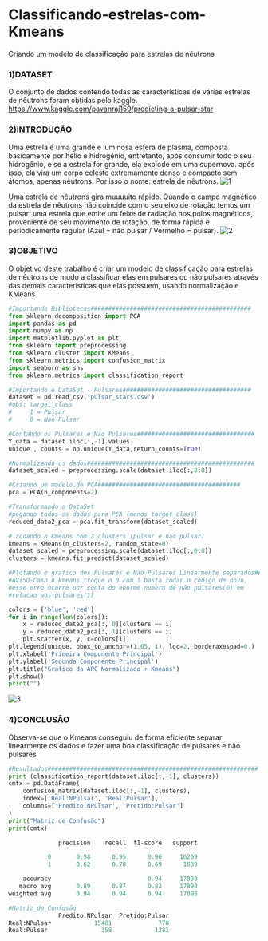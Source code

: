 # Classificando-estrelas-com-Kmeans
Criando um modelo de classificação para estrelas de nêutrons



### 1)DATASET
O conjunto de dados contendo todas as características de várias estrelas de nêutrons foram
obtidas pelo kaggle.
https://www.kaggle.com/pavanraj159/predicting-a-pulsar-star


### 2)INTRODUÇÃO
Uma estrela é uma grande e luminosa esfera de plasma, composta basicamente por hélio e hidrogênio,
entretanto, após consumir todo o seu hidrogênio, e se a estrela for grande, ela explode em uma supernova. 
após isso, ela vira um corpo celeste extremamente denso e compacto sem átomos, apenas nêutrons. Por isso o nome: estrela de nêutrons.
![1](https://user-images.githubusercontent.com/50224653/86123767-6d5c5700-bab0-11ea-954e-75f224f65bd7.PNG)

Uma estrela de nêutrons gira muuuuito rápido. 
Quando o campo magnético da estrela de nêutrons não coincide com o seu eixo de rotação temos um pulsar: 
uma estrela que emite um feixe de radiação nos polos magnéticos, proveniente de seu movimento de rotação, de forma rápida e periodicamente regular
(Azul = não pulsar / Vermelho = pulsar).
![2](https://user-images.githubusercontent.com/50224653/86123761-6a616680-bab0-11ea-9212-a67662e1434f.png)

### 3)OBJETIVO
O objetivo deste trabalho é criar um modelo de classificação para estrelas de nêutrons de modo a classificar elas em pulsares ou não pulsares através das demais características que elas possuem, usando normalização e KMeans

```Python
#Importando Bibliotecas#############################################
from sklearn.decomposition import PCA
import pandas as pd
import numpy as np
import matplotlib.pyplot as plt
from sklearn import preprocessing
from sklearn.cluster import KMeans
from sklearn.metrics import confusion_matrix
import seaborn as sns
from sklearn.metrics import classification_report

#Importando o DataSet - Pulsares####################################
dataset = pd.read_csv('pulsar_stars.csv')
#obs: target_class 
#     1 = Pulsar
#     0 = Nao Pulsar

#Contando os Pulsares e Nao Pulsares#################################
Y_data = dataset.iloc[:,-1].values
unique , counts = np.unique(Y_data,return_counts=True)

#Normalizando os dados###############################################
dataset_scaled = preprocessing.scale(dataset.iloc[:,0:8])

#Criando um modelo de PCA########################################
pca = PCA(n_components=2)

#Transformando o DataSet 
#pegando todos os dados para PCA (menos target_class)
reduced_data2_pca = pca.fit_transform(dataset_scaled)

# rodando o Kmeans com 2 clusters (pulsar e nao pulsar)
kmeans = KMeans(n_clusters=2, random_state=0)
dataset_scaled = preprocessing.scale(dataset.iloc[:,0:8])
clusters = kmeans.fit_predict(dataset_scaled)

#Plotando o grafico dos Pulsares e Nao Pulsares Linearmente separados##
#AVISO-Caso o kmeans troque o 0 com 1 basta rodar o codigo de novo, 
#esse erro ocorre por conta do enorme numero de não pulsares(0) em 
#relacao aos pulsares(1)

colors = ['blue', 'red']
for i in range(len(colors)):
    x = reduced_data2_pca[:, 0][clusters == i]
    y = reduced_data2_pca[:, 1][clusters == i]
    plt.scatter(x, y, c=colors[i])
plt.legend(unique, bbox_to_anchor=(1.05, 1), loc=2, borderaxespad=0.)
plt.xlabel('Primeira Componente Principal')
plt.ylabel('Segunda Componente Principal')
plt.title("Grafico da APC Normalizado + Kmeans")
plt.show()
print("")
```
![3](https://user-images.githubusercontent.com/50224653/86123766-6cc3c080-bab0-11ea-9d2a-911b4dcaaeba.png)

### 4)CONCLUSÃO
Observa-se que o Kmeans conseguiu de forma eficiente separar linearmente os dados e fazer uma boa classificação de pulsares e não pulsares

```Python
#Resultados###########################################################
print (classification_report(dataset.iloc[:,-1], clusters))
cmtx = pd.DataFrame(
    confusion_matrix(dataset.iloc[:,-1], clusters), 
    index=['Real:NPulsar', 'Real:Pulsar'], 
    columns=['Predito:NPulsar', 'Pretido:Pulsar']
)
print("Matriz_de_Confusão")
print(cmtx)

              precision    recall  f1-score   support

           0       0.98      0.95      0.96     16259
           1       0.62      0.78      0.69      1639

    accuracy                           0.94     17898
   macro avg       0.80      0.87      0.83     17898
weighted avg       0.94      0.94      0.94     17898

#Matriz_de_Confusão
              Predito:NPulsar  Pretido:Pulsar
Real:NPulsar            15481             778
Real:Pulsar               358            1281

```
